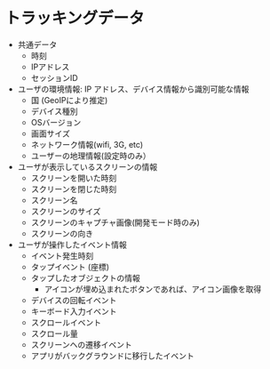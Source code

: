 # トラッキングデータ

- 共通データ
    - 時刻
    - IPアドレス
    - セッションID
- ユーザの環境情報: IP アドレス、デバイス情報から識別可能な情報
    - 国 (GeoIPにより推定)
    - デバイス種別
    - OSバージョン
    - 画面サイズ
    - ネットワーク情報(wifi, 3G, etc)
    - ユーザーの地理情報(設定時のみ）
- ユーザが表示しているスクリーンの情報
    - スクリーンを開いた時刻
    - スクリーンを閉じた時刻
    - スクリーン名
    - スクリーンのサイズ
    - スクリーンのキャプチャ画像(開発モード時のみ)
    - スクリーンの向き
- ユーザが操作したイベント情報
    - イベント発生時刻
    - タップイベント (座標)
    - タップしたオブジェクトの情報
        - アイコンが埋め込まれたボタンであれば、アイコン画像を取得
    - デバイスの回転イベント
    - キーボード入力イベント
    - スクロールイベント
    - スクロール量
    - スクリーンヘの遷移イベント
    - アプリがバックグラウンドに移行したイベント
